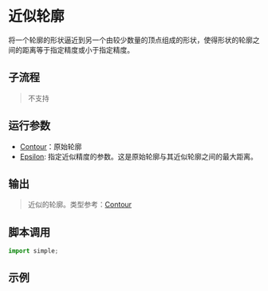 # 近似轮廓 
将一个轮廓的形状逼近到另一个由较少数量的顶点组成的形状，使得形状的轮廓之间的距离等于指定精度或小于指定精度。

## 子流程
> 不支持


## 运行参数

* [Contour](./types/Contour.md)：原始轮廓
* [Epsilon](): 指定近似精度的参数。这是原始轮廓与其近似轮廓之间的最大距离。


## 输出
> 近似的轮廓。类型参考：[Contour](./types/Contour.md)
    


## 脚本调用

```python
import simple;

```

## 示例